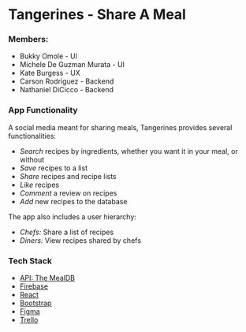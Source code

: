 # Tangerines - Share A Meal
### Members: 
- Bukky Omole - UI
- Michele De Guzman Murata - UI
- Kate Burgess - UX
- Carson Rodriguez - Backend
- Nathaniel DiCicco - Backend

### App Functionality
A social media meant for sharing meals, Tangerines provides several functionalities:
- *Search* recipes by ingredients, whether you want it in your meal, or without
- *Save* recipes to a list
- *Share* recipes and recipe lists
- *Like* recipes
- *Comment* a review on recipes
- *Add* new recipes to the database

The app also includes a user hierarchy:
- *Chefs:* Share a list of recipes
- *Diners:* View recipes shared by chefs

### Tech Stack
- [API: The MealDB](https://www.themealdb.com/api.php)
- [Firebase](https://firebase.google.com)
- [React](https://react.dev)
- [Bootstrap](https://getbootstrap.com)
- [Figma](https://www.figma.com)
- [Trello](https://www.trello.com)
